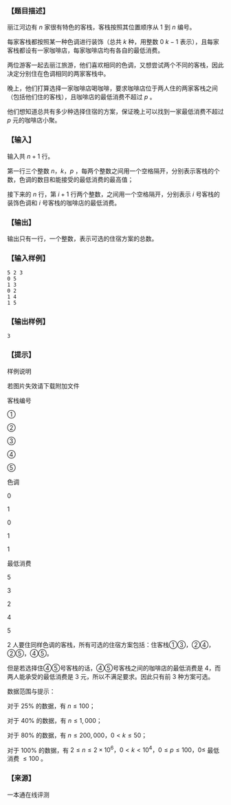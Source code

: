 ### 【题目描述】

丽江河边有 $n$ 家很有特色的客栈，客栈按照其位置顺序从 $1$ 到 $n$ 编号。

每家客栈都按照某一种色调进行装饰（总共 $k$ 种，用整数 $0 ~ k-1$ 表示），且每家客栈都设有一家咖啡店，每家咖啡店均有各自的最低消费。

两位游客一起去丽江旅游，他们喜欢相同的色调，又想尝试两个不同的客栈，因此决定分别住在色调相同的两家客栈中。

晚上，他们打算选择一家咖啡店喝咖啡，要求咖啡店位于两人住的两家客栈之间（包括他们住的客栈），且咖啡店的最低消费不超过 $p$ 。

他们想知道总共有多少种选择住宿的方案，保证晚上可以找到一家最低消费不超过 $p$ 元的咖啡店小聚。

### 【输入】

输入共 $n+1$ 行。

第一行三个整数 $n，k，p$ ，每两个整数之间用一个空格隔开，分别表示客栈的个数，色调的数目和能接受的最低消费的最高值；

接下来的 $n$ 行，第 $i+1$ 行两个整数，之间用一个空格隔开，分别表示 $i$ 号客栈的装饰色调和 $i$ 号客栈的咖啡店的最低消费。

### 【输出】

输出只有一行，一个整数，表示可选的住宿方案的总数。

### 【输入样例】

```
5 2 3
0 5
1 3
0 2
1 4
1 5
```

### 【输出样例】

```
3
```

### 【提示】

样例说明

若图片失效请下载附加文件

客栈编号

①

②

③

④

⑤

色调

0

1

0

1

1

最低消费

5

3

2

4

5

$2$ 人要住同样色调的客栈，所有可选的住宿方案包括：住客栈①③，②④，②⑤，④⑤。

但是若选择住④⑤号客栈的话，④⑤号客栈之间的咖啡店的最低消费是 $4$，而两人能承受的最低消费是 $3$ 元，所以不满足要求。因此只有前 $3$ 种方案可选。

数据范围与提示：

对于 25% 的数据，有 $n≤100$；

对于 40% 的数据，有 $n≤1,000$；

对于 80% 的数据，有 $n≤200,000，0 < k≤50$；

对于 100% 的数据，有 $2≤n≤2×10^6 ，0 < k < 10^4，0≤p≤100，0≤$ 最低消费 $≤100$ 。


 ### 【来源】

 一本通在线评测 